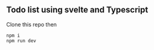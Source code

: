 
## Todo list using svelte and Typescript


Clone this repo then

    
    npm i
    npm run dev
    
